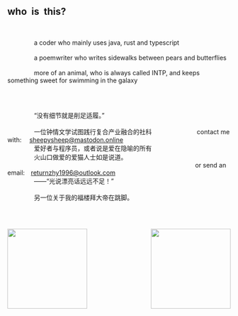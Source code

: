 ## who&ensp;is&ensp;this?

<br>

&emsp;&emsp;&emsp;&emsp; a coder who mainly uses java, rust and typescript
<br><br>
&emsp;&emsp;&emsp;&emsp; a poemwriter who writes sidewalks between pears and butterflies
<br><br>
&emsp;&emsp;&emsp;&emsp; more of an animal, who is always called INTP, and keeps something sweet for swimming in the galaxy

##

<br>

&emsp;&emsp;&emsp;&emsp; “没有细节就是削足适履。”
<br>
<br>&emsp;&emsp;&emsp;&emsp; 一位钟情文学试图践行复合产业融合的社科&emsp;&emsp;&emsp;&emsp;&emsp;&emsp;&emsp; contact me with: &emsp;[sheepysheep@mastodon.online]()
<br>&emsp;&emsp;&emsp;&emsp; 爱好者与程序员，或者说是爱在隐喻的所有
<br>&emsp;&emsp;&emsp;&emsp; 火山口做爱的爱猫人士如是说道。
<br>&emsp;&emsp;&emsp;&emsp;&emsp;&emsp;&emsp;&emsp;&emsp;&emsp;&emsp;&emsp;&emsp;&emsp;&emsp;&emsp;&emsp;&emsp;&emsp;&emsp;&emsp;&emsp;&emsp;&emsp;&emsp;&emsp;&emsp;&emsp;&emsp;&emsp; or send an email:&emsp;returnzhy1996@outlook.com
<br>&emsp;&emsp;&emsp;&emsp; ——“光说漂亮话远远不足！”
<br>
<br>&emsp;&emsp;&emsp;&emsp; 另一位关于我的福楼拜大帝在跳脚。
<br>

##
<br/>
<p>
  <a href="https://github.com/sheepzh">
    <picture>
      <source media="(prefers-color-scheme: dark)" srcset="https://github-readme-stats.vercel.app/api?username=sheepzh&show_icons=true&theme=rose_pine&count_private=false" />
      <img height="180" align="left" style="padding-right:0" src="https://github-readme-stats.vercel.app/api?username=sheepzh&show_icons=true&theme=swift&count_private=false" />
    </picture>
  </a>
  <a href="https://github.com/sheepzh">
    <picture>
      <source media="(prefers-color-scheme: dark)" srcset="https://github-readme-stats.vercel.app/api/top-langs/?username=sheepzh&layout=compact&theme=rose_pine&hide=jupyter%20notebook&exclude_repo=poetry" />
      <img height="180" align="right" src="https://github-readme-stats.vercel.app/api/top-langs/?username=sheepzh&layout=compact&theme=swift&hide=jupyter%20notebook&exclude_repo=poetry" />
    </picture>
  </a> 
</p>
